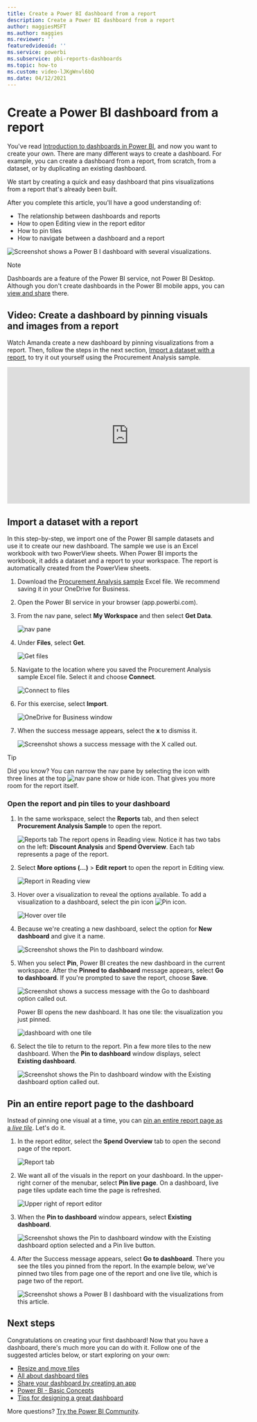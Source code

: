 ```yaml
---
title: Create a Power BI dashboard from a report
description: Create a Power BI dashboard from a report
author: maggiesMSFT
ms.author: maggies
ms.reviewer: ''
featuredvideoid: ''
ms.service: powerbi
ms.subservice: pbi-reports-dashboards
ms.topic: how-to
ms.custom: video-lJKgWnvl6bQ
ms.date: 04/12/2021
---
```

# Create a Power BI dashboard from a report
You've read [Introduction to dashboards in Power BI](service-dashboards.md), and now you want to create your own. There are many different ways to create a dashboard. For example, you can create a dashboard from a report, from scratch, from a dataset, or by duplicating an existing dashboard.  

We start by creating a quick and easy dashboard that pins visualizations from a report that's already been built. 

After you complete this article, you'll have a good understanding of:
- The relationship between dashboards and reports
- How to open Editing view in the report editor
- How to pin tiles 
- How to navigate between a dashboard and a report 
 
![Screenshot shows a Power B I dashboard with several visualizations.](media/service-dashboard-create/power-bi-completed-dashboard-small.png)

> [!NOTE] 
> Dashboards are a feature of the Power BI service, not Power BI Desktop. Although you don't create dashboards in the Power BI mobile apps, you can [view and share](../consumer/mobile/mobile-apps-view-dashboard.md) there.
>
> 

## Video: Create a dashboard by pinning visuals and images from a report
Watch Amanda create a new dashboard by pinning visualizations from a report. Then, follow the steps in the next section, [Import a dataset with a report](#import-a-dataset-with-a-report), to try it out yourself using the Procurement Analysis sample.
    

<iframe width="560" height="315" src="https://www.youtube.com/embed/lJKgWnvl6bQ" frameborder="0" allowfullscreen></iframe>

## Import a dataset with a report
In this step-by-step, we import one of the Power BI sample datasets and use it to create our new dashboard. The sample we use is an Excel workbook with two PowerView sheets. When Power BI imports the workbook, it adds a dataset and a report to your workspace. The report is automatically created from the PowerView sheets.

1. Download the [Procurement Analysis sample](https://go.microsoft.com/fwlink/?LinkId=529784) Excel file. We recommend saving it in your OneDrive for Business.
2. Open the Power BI service in your browser (app.powerbi.com).
3. From the nav pane, select **My Workspace** and then select **Get Data**.

    ![nav pane](media/service-dashboard-create/power-bi-get-data-new-look.png)
5. Under **Files**, select **Get**.

   ![Get files](media/service-dashboard-create/power-bi-select-files.png)
6. Navigate to the location where you saved the Procurement Analysis sample Excel file. Select it and choose **Connect**.

   ![Connect to files](media/service-dashboard-create/power-bi-connectnew.png)
7. For this exercise, select **Import**.

    ![OneDrive for Business window](media/service-dashboard-create/power-bi-import.png)
8. When the success message appears, select the **x** to dismiss it.

   ![Screenshot shows a success message with the X called out.](media/service-dashboard-create/power-bi-view-datasetnew.png)

> [!TIP]
> Did you know? You can narrow the nav pane by selecting the icon with three lines at the top ![nav pane show or hide icon](media/service-dashboard-create/power-bi-new-look-hide-nav-pane.png). That gives you more room for the report itself.

### Open the report and pin tiles to your dashboard
1. In the same workspace, select the **Reports** tab, and then select **Procurement Analysis Sample** to open the report.

    ![Reports tab](media/service-dashboard-create/power-bi-reports.png)
    The report opens in Reading view. Notice it has two tabs on the left: **Discount Analysis** and **Spend Overview**. Each tab represents a page of the report.

2. Select **More options (...)** > **Edit report** to open the report in Editing view.

    ![Report in Reading view](media/service-dashboard-create/power-bi-reading-view.png)
3. Hover over a visualization to reveal the options available. To add a visualization to a dashboard, select the pin icon ![Pin icon](media/service-dashboard-create/power-bi-pin-icon.png).

    ![Hover over tile](media/service-dashboard-create/power-bi-hover.png)
4. Because we're creating a new dashboard, select the option for **New dashboard** and give it a name.

    ![Screenshot shows the Pin to dashboard window.](media/service-dashboard-create/power-bi-pin-tile.png)
5. When you select **Pin**, Power BI creates the new dashboard in the current workspace. After the **Pinned to dashboard** message appears, select **Go to dashboard**. If you're prompted to save the report, choose **Save**.

    ![Screenshot shows a success message with the Go to dashboard option called out.](media/service-dashboard-create/power-bi-pin-success.png)

    Power BI opens the new dashboard. It has one tile: the visualization you just pinned.

   ![dashboard with one tile](media/service-dashboard-create/power-bi-pinned.png)
7. Select the tile to return to the report. Pin a few more tiles to the new dashboard. When the **Pin to dashboard** window displays, select **Existing dashboard**.  

   ![Screenshot shows the Pin to dashboard window with the Existing dashboard option called out.](media/service-dashboard-create/power-bi-existing-dashboard.png)

## Pin an entire report page to the dashboard
Instead of pinning one visual at a time, you can [pin an entire report page as a *live tile*](service-dashboard-pin-live-tile-from-report.md). Let's do it.

1. In the report editor, select the **Spend Overview** tab to open the second page of the report.

   ![Report tab](media/service-dashboard-create/power-bi-page-tab.png)

2. We want all of the visuals in the report on your dashboard. In the upper-right corner of the menubar, select **Pin live page**. On a dashboard, live page tiles update each time the page is refreshed.

   ![Upper right of report editor](media/service-dashboard-create/power-bi-pin-live.png)

3. When the **Pin to dashboard** window appears, select **Existing dashboard**.

   ![Screenshot shows the Pin to dashboard window with the Existing dashboard option selected and a Pin live button.](media/service-dashboard-create/power-bi-pin-live2.png)

4. After the Success message appears, select **Go to dashboard**. There you see the tiles you pinned from the report. In the example below, we've pinned two tiles from page one of the report and one live tile, which is page two of the report.

   ![Screenshot shows a Power B I dashboard with the visualizations from this article.](media/service-dashboard-create/power-bi-dashboard.png)

## Next steps
Congratulations on creating your first dashboard! Now that you have a dashboard, there's much more you can do with it. Follow one of the suggested articles below, or start exploring on your own: 

* [Resize and move tiles](service-dashboard-edit-tile.md)
* [All about dashboard tiles](service-dashboard-tiles.md)
* [Share your dashboard by creating an app](../collaborate-share/service-create-workspaces.md)
* [Power BI - Basic Concepts](../fundamentals/service-basic-concepts.md)
* [Tips for designing a great dashboard](service-dashboards-design-tips.md)

More questions? [Try the Power BI Community](https://community.powerbi.com/).
